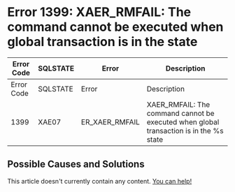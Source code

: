 
# Error 1399: XAER_RMFAIL: The command cannot be executed when global transaction is in the state


| Error Code | SQLSTATE | Error | Description |
| --- | --- | --- | --- |
| Error Code | SQLSTATE | Error | Description |
| 1399 | XAE07 | ER_XAER_RMFAIL | XAER_RMFAIL: The command cannot be executed when global transaction is in the %s state |




## Possible Causes and Solutions


This article doesn't currently contain any content. [You can help!](/kb/en/writing-and-editing-knowledge-base-articles/)

